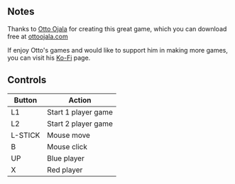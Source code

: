 ## Notes

Thanks to [Otto Ojala](https://ottoojala.com) for creating this great game, which you can download free at [ottoojala.com](https://ottoojala.com)

If enjoy Otto's games and would like to support him in making more games, you can visit his [Ko-Fi](https://ko-fi.com/ottoojala) page.


## Controls

| Button  | Action              |
| ------- | ------------------- |
| L1      | Start 1 player game |
| L2      | Start 2 player game |
| L-STICK | Mouse move          |
| B       | Mouse click         |
| UP      | Blue player         |
| X       | Red player          |
